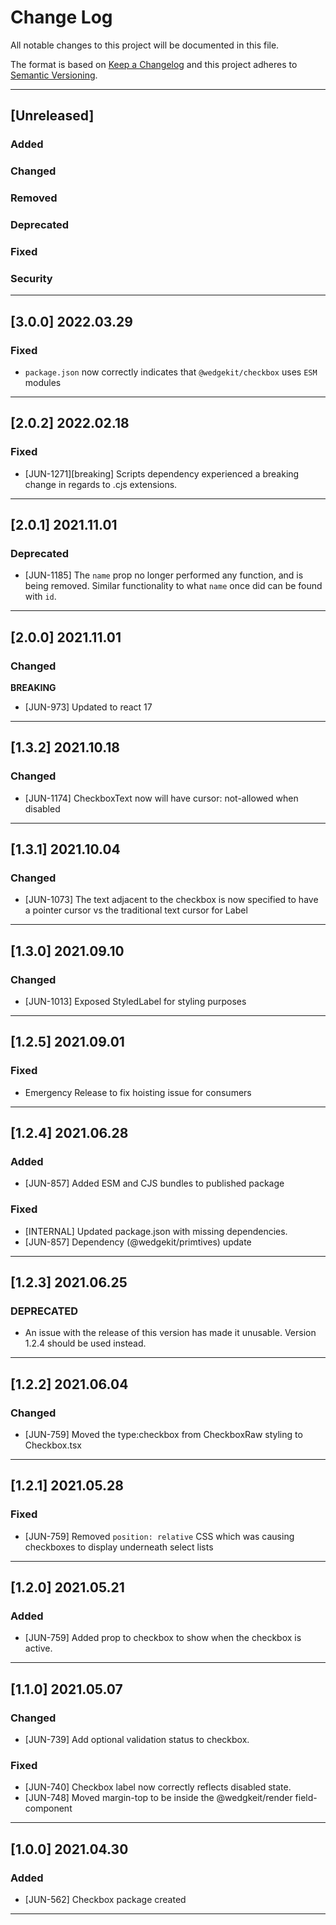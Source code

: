 # Change Log

All notable changes to this project will be documented in this file.

The format is based on [Keep a Changelog](http://keepachangelog.com/) and this project adheres to [Semantic Versioning](http://semver.org/).

---

## [Unreleased]

### Added

### Changed

### Removed

### Deprecated

### Fixed

### Security

---

## [3.0.0] 2022.03.29

### Fixed

- `package.json` now correctly indicates that `@wedgekit/checkbox` uses `ESM` modules

---

## [2.0.2] 2022.02.18

### Fixed

- [JUN-1271][breaking] Scripts dependency experienced a breaking change in regards to .cjs extensions.

---

## [2.0.1] 2021.11.01

### Deprecated

- [JUN-1185] The `name` prop no longer performed any function, and is being removed. Similar functionality to what `name` once did can be found with `id`.

---

## [2.0.0] 2021.11.01

### Changed

**BREAKING**

- [JUN-973] Updated to react 17

---

## [1.3.2] 2021.10.18

### Changed

- [JUN-1174] CheckboxText now will have cursor: not-allowed when disabled

---

## [1.3.1] 2021.10.04

### Changed

- [JUN-1073] The text adjacent to the checkbox is now specified to have a pointer cursor vs the traditional text cursor for Label

---

## [1.3.0] 2021.09.10

### Changed

- [JUN-1013] Exposed StyledLabel for styling purposes

---

## [1.2.5] 2021.09.01

### Fixed

- Emergency Release to fix hoisting issue for consumers

---

## [1.2.4] 2021.06.28

### Added

- [JUN-857] Added ESM and CJS bundles to published package

### Fixed

- [INTERNAL] Updated package.json with missing dependencies.
- [JUN-857] Dependency (@wedgekit/primtives) update

---

## [1.2.3] 2021.06.25

### DEPRECATED

- An issue with the release of this version has made it unusable. Version 1.2.4 should be used instead.

---

## [1.2.2] 2021.06.04

### Changed

- [JUN-759] Moved the type:checkbox from CheckboxRaw styling to Checkbox.tsx

---

## [1.2.1] 2021.05.28

### Fixed

- [JUN-759] Removed `position: relative` CSS which was causing checkboxes to display underneath select lists

---

## [1.2.0] 2021.05.21

### Added

- [JUN-759] Added prop to checkbox to show when the checkbox is active.

---

## [1.1.0] 2021.05.07

### Changed

- [JUN-739] Add optional validation status to checkbox.

### Fixed

- [JUN-740] Checkbox label now correctly reflects disabled state.
- [JUN-748] Moved margin-top to be inside the @wedgkeit/render field-component

---

## [1.0.0] 2021.04.30

### Added

- [JUN-562] Checkbox package created

---
